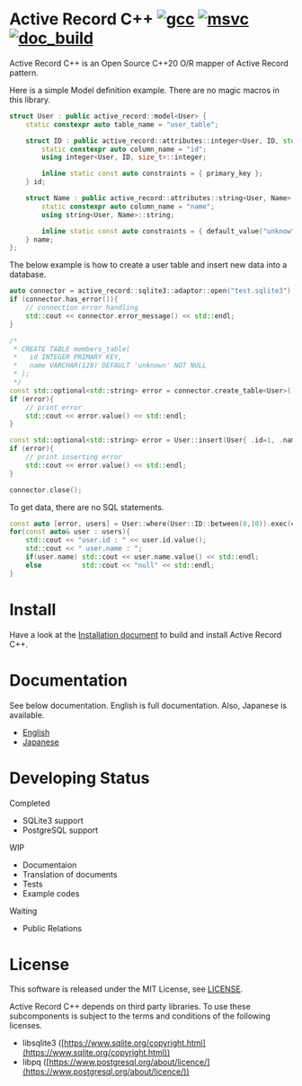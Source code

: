 # Active Record C++ [![gcc](https://github.com/akisute514/active_record_cpp/actions/workflows/gcc-test.yml/badge.svg)](https://github.com/akisute514/active_record_cpp/actions/workflows/gcc-test.yml) [![msvc](https://github.com/akisute514/active_record_cpp/actions/workflows/msvc-test.yml/badge.svg)](https://github.com/akisute514/active_record_cpp/actions/workflows/msvc-test.yml) [![doc_build](https://github.com/akisute514/active_record_cpp/actions/workflows/doc_build.yml/badge.svg)](https://github.com/akisute514/active_record_cpp/actions/workflows/doc_build.yml)

Active Record C++ is an Open Source C++20 O/R mapper of Active Record pattern.

Here is a simple Model definition example. There are no magic macros in this library.

```cpp
struct User : public active_record::model<User> {
    static constexpr auto table_name = "user_table";

    struct ID : public active_record::attributes::integer<User, ID, std::size_t> {
        static constexpr auto column_name = "id";
        using integer<User, ID, size_t>::integer;

        inline static const auto constraints = { primary_key };
    } id;

    struct Name : public active_record::attributes::string<User, Name> {
        static constexpr auto column_name = "name";
        using string<User, Name>::string;

        inline static const auto constraints = { default_value("unknow"), length(128) };
    } name;
};
```

The below example is how to create a user table and insert new data into a database.

```cpp
auto connector = active_record::sqlite3::adaptor::open("test.sqlite3");
if (connector.has_error()){
    // connection error handling
    std::cout << connector.error_message() << std::endl;
}

/*
 * CREATE TABLE members_table(
 *   id INTEGER PRIMARY KEY,
 *   name VARCHAR(128) DEFAULT 'unknown' NOT NULL
 * );
 */
const std::optional<std::string> error = connector.create_table<User>();
if (error){
    // print error
    std::cout << error.value() << std::endl;
}

const std::optional<std::string> error = User::insert(User{ .id=1, .name="foo" }).exec(connector);
if (error){
    // print inserting error
    std::cout << error.value() << std::endl;
}

connector.close();
```

To get data, there are no SQL statements.

```cpp
const auto [error, users] = User::where(User::ID::between(0,10)).exec(connector);
for(const auto& user : users){
    std::cout << "user.id : " << user.id.value();
    std::cout << " user.name : ";
    if(user.name) std::cout << user.name.value() << std::endl; 
    else          std::cout << "null" << std::endl;     
}
```


# Install

Have a look at the [Installation document](https://akisute514.github.io/active_record_cpp/en/installation/cmake.html) to build and install Active Record C++.

# Documentation

See below documentation. English is full documentation. Also, Japanese is available.

* [English](https://akisute514.github.io/active_record_cpp/en)
* [Japanese](https://akisute514.github.io/active_record_cpp/ja)

# Developing Status

Completed
* SQLite3 support
* PostgreSQL support

WIP
* Documentaion
* Translation of documents
* Tests
* Example codes

Waiting
* Public Relations


# License
This software is released under the MIT License, see [LICENSE](LICENSE).

Active Record C++ depends on third party libraries. To use these subcomponents is subject to the terms and conditions of the following licenses.

* libsqlite3 ([https://www.sqlite.org/copyright.html](https://www.sqlite.org/copyright.html))
* libpq ([https://www.postgresql.org/about/licence/](https://www.postgresql.org/about/licence/))